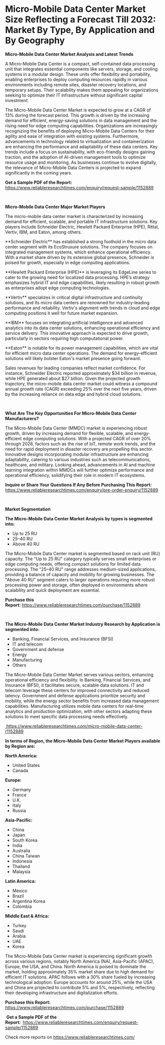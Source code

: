 <p><h1>Micro-Mobile Data Center Market Size Reflecting a Forecast Till 2032: Market By Type, By Application and By Geography</h1></p><p><strong>Micro-Mobile Data Center Market Analysis and Latest Trends</strong></p>
<p><p>A Micro-Mobile Data Center is a compact, self-contained data processing unit that integrates essential components like servers, storage, and cooling systems in a modular design. These units offer flexibility and portability, enabling enterprises to deploy computing resources rapidly in various environments including remote sites, disaster recovery locations, and temporary setups. Their scalability makes them appealing for organizations seeking to optimize their IT infrastructure without significant capital investment.</p><p>The Micro-Mobile Data Center Market is expected to grow at a CAGR of 13% during the forecast period. This growth is driven by the increasing demand for efficient, energy-saving solutions in data management and the rising need for edge computing capabilities. Organizations are increasingly recognizing the benefits of deploying Micro-Mobile Data Centers for their agility and ease of integration with existing systems. Furthermore, advancements in technology related to virtualization and containerization are enhancing the performance and adaptability of these data centers. Key trends include a focus on sustainability, with eco-friendly designs gaining traction, and the adoption of AI-driven management tools to optimize resource usage and monitoring. As businesses continue to evolve digitally, the relevance of Micro-Mobile Data Centers is projected to expand significantly in the coming years.</p></p>
<p><strong>Get a Sample PDF of the Report:&nbsp;</strong> <a href="https://www.reliableresearchtimes.com/enquiry/request-sample/1152889?utm_campaign=2647&utm_medium=2&utm_source=Github&utm_content=ia&utm_term=09032025&utm_id=micro-mobile-data-center">https://www.reliableresearchtimes.com/enquiry/request-sample/1152889</a></p>
<p>&nbsp;</p>
<p><strong>Micro-Mobile Data Center Major Market Players</strong></p>
<p><p>The micro-mobile data center market is characterized by increasing demand for efficient, scalable, and portable IT infrastructure solutions. Key players include Schneider Electric, Hewlett Packard Enterprise (HPE), Rittal, Vertiv, IBM, and Eaton, among others. </p><p>**Schneider Electric** has established a strong foothold in the micro data center segment with its EcoStruxure solutions. The company focuses on integrated management systems, which enhance operational efficiency. With a market share driven by its extensive global presence, Schneider is poised for growth, especially in edge computing applications.</p><p>**Hewlett Packard Enterprise (HPE)** is leveraging its EdgeLine series to cater to the growing need for localized data processing. HPE’s strategy emphasizes hybrid IT and edge capabilities, likely resulting in robust growth as enterprises adopt edge computing technologies.</p><p>**Vertiv** specializes in critical digital infrastructure and continuity solutions, and its micro data centers are renowned for industry-leading performance and reliability. Vertiv's alignment with trends in cloud and edge computing positions it well for future market expansion.</p><p>**IBM** focuses on integrating artificial intelligence and advanced analytics into its data center solutions, enhancing operational efficiency and service delivery. This innovative approach is expected to drive growth, particularly in sectors requiring high computational power.</p><p>**Eaton** is notable for its power management capabilities, which are vital for efficient micro data center operations. The demand for energy-efficient solutions will likely bolster Eaton's market presence going forward.</p><p>Sales revenues for leading companies reflect market confidence. For instance, Schneider Electric reported approximately $34 billion in revenue, while HPE generated about $27 billion. Given the projected growth trajectory, the micro-mobile data center market could witness a compound annual growth rate (CAGR) exceeding 25% over the next five years, driven by the increasing reliance on data edge and hybrid cloud solutions.</p></p>
<p>&nbsp;</p>
<p><strong>What Are The Key Opportunities For Micro-Mobile Data Center Manufacturers?</strong></p>
<p><p>The Micro-Mobile Data Center (MMDC) market is experiencing robust growth, driven by increasing demand for flexible, scalable, and energy-efficient edge computing solutions. With a projected CAGR of over 20% through 2028, factors such as the rise of IoT, remote work trends, and the need for rapid deployment in disaster recovery are propelling this sector. Innovative designs incorporating modular infrastructure are enhancing adaptability, catering to various industries such as telecommunications, healthcare, and military. Looking ahead, advancements in AI and machine learning integration within MMDCs will further optimize performance and operational efficiency, solidifying their role in modern IT ecosystems.</p></p>
<p><strong>Inquire or Share Your Questions If Any Before Purchasing This Report:</strong> <a href="https://www.reliableresearchtimes.com/enquiry/pre-order-enquiry/1152889?utm_campaign=2647&utm_medium=2&utm_source=Github&utm_content=ia&utm_term=09032025&utm_id=micro-mobile-data-center">https://www.reliableresearchtimes.com/enquiry/pre-order-enquiry/1152889</a></p>
<p>&nbsp;</p>
<p><strong>Market Segmentation</strong></p>
<p><strong>The Micro-Mobile Data Center Market Analysis by types is segmented into:</strong></p>
<p><ul><li>Up to 25 RU</li><li>25–40 RU</li><li>Above 40 RU</li></ul></p>
<p><p>The Micro-Mobile Data Center market is segmented based on rack unit (RU) capacity. The "Up to 25 RU" category typically serves small enterprises or edge computing needs, offering compact solutions for limited data processing. The "25–40 RU" range addresses medium-sized applications, providing a balance of capacity and mobility for growing businesses. The "Above 40 RU" segment caters to larger operations requiring more robust processing power and storage, often deployed in environments where scalability and quick deployment are essential.</p></p>
<p><strong>Purchase this Report:&nbsp;</strong><a href="https://www.reliableresearchtimes.com/purchase/1152889?utm_campaign=2647&utm_medium=2&utm_source=Github&utm_content=ia&utm_term=09032025&utm_id=micro-mobile-data-center">https://www.reliableresearchtimes.com/purchase/1152889</a></p>
<p>&nbsp;</p>
<p><strong>The Micro-Mobile Data Center Market Industry Research by Application is segmented into:</strong></p>
<p><ul><li>Banking, Financial Services, and Insurance (BFSI)</li><li>IT and telecom</li><li>Government and defense</li><li>Energy</li><li>Manufacturing</li><li>Others</li></ul></p>
<p><p>The Micro-Mobile Data Center Market serves various sectors, enhancing operational efficiency and flexibility. In Banking, Financial Services, and Insurance (BFSI), it facilitates secure, scalable data solutions. IT and telecom leverage these centers for improved connectivity and reduced latency. Government and defense applications prioritize security and mobility, while the energy sector benefits from increased data management capabilities. Manufacturing utilizes mobile data centers for real-time analytics and production optimization, with other sectors adapting these solutions to meet specific data processing needs effectively.</p></p>
<p><a href="https://www.reliableresearchtimes.com/micro-mobile-data-center-r1152889?utm_campaign=2647&utm_medium=2&utm_source=Github&utm_content=ia&utm_term=09032025&utm_id=micro-mobile-data-center">&nbsp;https://www.reliableresearchtimes.com/micro-mobile-data-center-r1152889</a></p>
<p><strong>In terms of Region, the Micro-Mobile Data Center Market Players available by Region are:</strong></p>
<p>
    <p> <strong> North America: </strong>
        <ul>
            <li>United States</li>
            <li>Canada</li>
        </ul>
        </p> 
    <p> <strong> Europe: </strong>
        <ul>
            <li>Germany</li>
            <li>France</li>
            <li>U.K.</li>
            <li>Italy</li>
            <li>Russia</li>
        </ul>
        </p> 
    <p> <strong> Asia-Pacific: </strong>
        <ul>
            <li>China</li>
            <li>Japan</li>
            <li>South Korea</li>
            <li>India</li>
            <li>Australia</li>
            <li>China Taiwan</li>
            <li>Indonesia</li>
            <li>Thailand</li>
            <li>Malaysia</li>
        </ul>
        </p> 
    <p> <strong> Latin America: </strong>
        <ul>
            <li>Mexico</li>
            <li>Brazil</li>
            <li>Argentina Korea</li>
            <li>Colombia</li>
        </ul>
        </p> 
    <p> <strong> Middle East & Africa: </strong>
        <ul>
            <li>Turkey</li>
            <li>Saudi</li>
            <li>Arabia</li>
            <li>UAE</li>
            <li>Korea</li>
        </ul>
    </p>
    </p>
<p><p>The Micro-Mobile Data Center market is experiencing significant growth across various regions, notably North America (NA), Asia-Pacific (APAC), Europe, the USA, and China. North America is poised to dominate the market, holding approximately 35% market share due to high demand for efficient IT solutions. APAC follows with a 30% share fueled by increasing technological adoption. Europe accounts for around 25%, while the USA and China are projected to contribute 5% and 5%, respectively, reflecting their developing infrastructure and digitalization efforts.</p></p>
<p><strong>Purchase this Report: </strong><a href="https://www.reliableresearchtimes.com/purchase/1152889?utm_campaign=2647&utm_medium=2&utm_source=Github&utm_content=ia&utm_term=09032025&utm_id=micro-mobile-data-center">https://www.reliableresearchtimes.com/purchase/1152889</a></p>
<p>&nbsp;<strong>Get a Sample PDF of the Report:&nbsp;&nbsp;</strong><a href="https://www.reliableresearchtimes.com/enquiry/request-sample/1152889?utm_campaign=2647&utm_medium=2&utm_source=Github&utm_content=ia&utm_term=09032025&utm_id=micro-mobile-data-center">https://www.reliableresearchtimes.com/enquiry/request-sample/1152889</a></p>
<p><strong></strong></p>
<p>Check more reports on <a href="https://www.reliableresearchtimes.com/?utm_campaign=2647&utm_medium=2&utm_source=Github&utm_content=ia&utm_term=09032025&utm_id=micro-mobile-data-center">https://www.reliableresearchtimes.com/</a></p>
